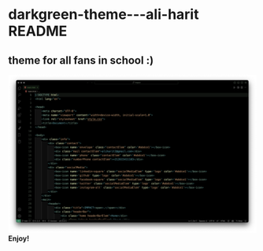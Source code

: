 # darkgreen-theme---ali-harit README

## theme for all fans in school :)

![Alt text](img/DarkGreen.png)
**Enjoy!**

